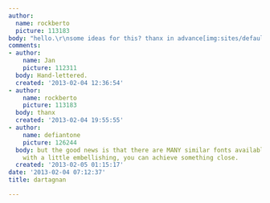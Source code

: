```yaml
---
author:
  name: rockberto
  picture: 113183
body: "hello.\r\nsome ideas for this? thanx in advance[img:sites/default/files/old-images/The-Three-Musketeers-1948_6468.jpg]"
comments:
- author:
    name: Jan
    picture: 112311
  body: Hand-lettered.
  created: '2013-02-04 12:36:54'
- author:
    name: rockberto
    picture: 113183
  body: thanx
  created: '2013-02-04 19:55:55'
- author:
    name: defiantone
    picture: 126244
  body: but the good news is that there are MANY similar fonts available for purchase.
    with a little embellishing, you can achieve something close.
  created: '2013-02-05 01:15:17'
date: '2013-02-04 07:12:37'
title: dartagnan

---
```

